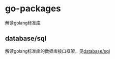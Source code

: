 # go-packages
解读golang标准库

## database/sql

解读golang标准库的数据库接口框架，见[database/sql](database/readme.md)
